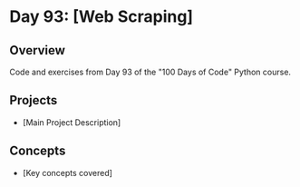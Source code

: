 # Day 93: [Web Scraping]

## Overview
Code and exercises from Day 93 of the "100 Days of Code" Python course.

## Projects
- [Main Project Description]

## Concepts
- [Key concepts covered]
